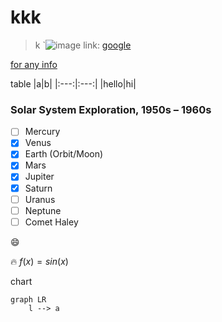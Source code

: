 # kkk

> k
`![image](./logging.png)
link: [google](https://www.google.com)

[for any info](https://github.com/shd101wyy/markdown-preview-enhanced/tree/master/docs)

table
|a|b|
|:---:|:---:|
|hello|hi|



### Solar System Exploration, 1950s – 1960s

- [ ] Mercury
- [x] Venus
- [x] Earth (Orbit/Moon)
- [x] Mars
- [x] Jupiter
- [x] Saturn
- [ ] Uranus
- [ ] Neptune
- [ ] Comet Haley

:smile:

🔥
$f(x)= sin(x)$

chart

```mermaid
graph LR
    l --> a
```